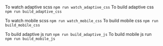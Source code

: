 To watch adaptive scss `npm run watch_adaptive_css`
To build adaptive css  `npm run build_adaptive_css`


To watch mobile scss `npm run watch_mobile_css`
To build mobile css  `npm run build_mobile_css`


To build adaptive js run `npm run build_adaptive_js`
To build mobile js run   `npm run build_mobile_js`
